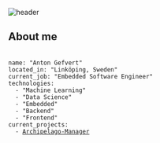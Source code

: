 ![header](https://capsule-render.vercel.app/api?type=transparent&height=100&section=header&text=Anton%20Gefvert&fontSize=90&desc=Learning%20>%20all%20else&fontColor=a234c9&descAlign=65&descAlignY=90)

## About me
<pre>
  <code>
name: "Anton Gefvert"
located_in: "Linköping, Sweden"
current_job: "Embedded Software Engineer"
technologies:
  - "Machine Learning"
  - "Data Science"
  - "Embedded"
  - "Backend"
  - "Frontend"
current_projects: 
  - <a href="https://github.com/Archipelago-Manager">Archipelago-Manager</a>
  </code>
</pre>

<!--
**NaabZer/NaabZer** is a ✨ _special_ ✨ repository because its `README.md` (this file) appears on your GitHub profile.

Here are some ideas to get you started:

- 🔭 I’m currently working on ...
- 🌱 I’m currently learning ...
- 👯 I’m looking to collaborate on ...
- 🤔 I’m looking for help with ...
- 💬 Ask me about ...
- 📫 How to reach me: ...
- 😄 Pronouns: ...
- ⚡ Fun fact: ...
-->
